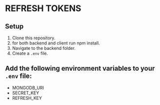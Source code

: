 # REFRESH TOKENS


## Setup

1. Clone this repository.
2. for both backend and client run npm install.
3. Navigate to the backend folder.
4. Create a `.env` file.
## Add the following environment variables to your `.env` file:
  - MONGODB_URI
  - SECRET_KEY
  - REFRESH_KEY

